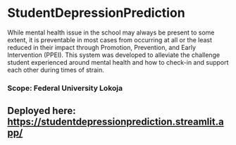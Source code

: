 # StudentDepressionPrediction

While mental health issue in the school may always be present to some extent, it is preventable in most cases from occurring at all or the least reduced in their impact through Promotion, Prevention, and Early Intervention (PPEI).
This system was developed to alleviate the challenge student experienced around mental health and how to check-in and support each other during times of strain.
### Scope: Federal University Lokoja

## Deployed here: https://studentdepressionprediction.streamlit.app/
